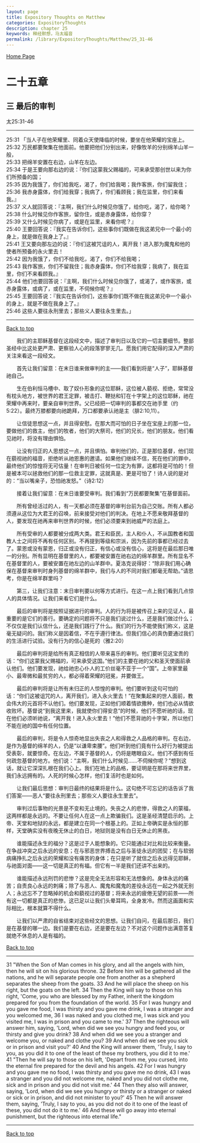 ```yaml
---
layout: page
title: Expository Thoughts on Matthew
categories: ExpositoryThoughts
description: chapter 25
keywords: 释经默想，马太福音
permalink: /library/ExpositoryThoughts/Matthew/25_31-46
---
```

[ Home Page ]({{site.baseurl}}/index) <br>

<a name="0"></a>
# 二十五章 

## 三 最后的审判

太25:31-46

***

25:31 「当人子在他荣耀里、同着众天使降临的时候，要坐在他荣耀的宝座上。<br>
25:32 万民都要聚集在他面前。他要把他们分别出来，好像牧羊的分别绵羊山羊一般，<br>
25:33 把绵羊安置在右边，山羊在左边。<br>
25:34 于是王要向那右边的说：『你们这蒙我父赐福的，可来承受那创世以来为你们所预备的国；<br>
25:35 因为我饿了，你们给我吃，渴了，你们给我喝；我作客旅，你们留我住；<br>
25:36 我赤身露体，你们给我穿；我病了，你们看顾我；我在监里，你们来看我。』<br>
25:37 义人就回答说：『主啊，我们什么时候见你饿了，给你吃，渴了，给你喝？<br>
25:38 什么时候见你作客旅，留你住，或是赤身露体，给你穿？<br>
25:39 又什么时候见你病了，或是在监里，来看你呢？』<br>
25:40 王要回答说：『我实在告诉你们，这些事你们既做在我这弟兄中一个最小的身上，就是做在我身上了。』<br>
25:41 王又要向那左边的说：『你们这被咒诅的人，离开我！进入那为魔鬼和他的使者所预备的永火里去！<br>
25:42 因为我饿了，你们不给我吃，渴了，你们不给我喝；<br>
25:43 我作客旅，你们不留我住；我赤身露体，你们不给我穿；我病了，我在监里，你们不来看顾我。』<br>
25:44 他们也要回答说：『主啊，我们什么时候见你饿了，或渴了，或作客旅，或赤身露体，或病了，或在监里，不伺候你呢？』<br>
25:45 王要回答说：『我实在告诉你们，这些事你们既不做在我这弟兄中一个最小的身上，就是不做在我身上了。』<br>
25:46 这些人要往永刑里去；那些义人要往永生里去。」<br>

***

[Back to top](#0)

&emsp;&emsp;我们的主耶稣基督在这段经文中，描述了审判日以及它的一切主要细节。整部圣经中比这处更严肃、更察验人心的段落寥寥无几。愿我们用它配得的深入严肃的关注来看这一段经文。

&emsp;&emsp;首先让我们留意：在末日谁来做审判的主——我们看到将是“人子”，耶稣基督祂自己。

&emsp;&emsp;生在伯利恒马槽中、取了奴仆形象的这位耶稣，这位被人藐视、拒绝，常常没有枕头地方，被世界的君王定罪，被击打、鞭挞和钉在十字架上的这位耶稣，祂在荣耀中再来时，要亲自审判世界。父已经把一切审判的事都交在祂手里（约5:22）。最终万膝都要向祂跪拜，万口都要承认祂是主（腓2:10,11）。

&emsp;&emsp;让信徒思想这一点，并且得安慰。在那大而可怕的日子坐在宝座上的那一位，要做他们的救主，他们的牧者，他们的大祭司，他们的兄长，他们的朋友。他们看见祂时，将没有理由惧怕。

&emsp;&emsp;让没有归正的人思想这一点，并且惧怕。审判他们的，正是那位基督，他们现在藐视祂的福音，拒绝听从祂恩惠的邀请。如果他们继续不信，死在他们的罪中，最终他们的惊惶将无可估量！在审判日被任何一位定为有罪，这都将是可怕的！但是被本可以拯救他们的那一位救主定罪，这就真是、更是可怕了！诗人说的是对的：“当以嘴亲子，恐怕祂发怒。”（诗2:12）

&emsp;&emsp;接着让我们留意：在末日谁要受审判。我们看到“万民都要聚集”在基督面前。

&emsp;&emsp;所有曾经活过的人，有一天都必须在基督的审判台前为自己交账。所有人都必须遵从这位为大君王的召唤，前来接受对他们的判决。在地上不愿来敬拜基督的人，要发现在祂再来审判世界的时候，他们必须要来到祂威严的法庭上。

&emsp;&emsp;所有受审的人都要被分成两大类。君王和臣民，主人和仆人，不从国教者和国教人士之间将不再有任何区别。不再提到等级和宗派，因为先前的事都已经过去了。蒙恩或没有蒙恩，归正或没有归正，有信心或没有信心，这将是在最后那日唯一的分别。所有显明在基督里的人，都要被安置在祂右边的绵羊群里。所有显名不在基督里的人，要被安置在祂左边的山羊群中。夏洛克说得好：“除非我们用心确保在基督来审判时身列基督的绵羊群中，我们与人的不同对我们都毫无帮助。”请思考，你是在绵羊群里吗？

&emsp;&emsp;第三，让我们注意：末日审判要以何等方式进行。在这一点上我们看到几点惊人的具体情况。让我们来看它们是什么。

&emsp;&emsp;最后的审判将是按照证据进行的审判。人的行为将是被传召上来的见证人，最重要的是它们的善行。要确定的问题将不只是我们说过什么，还是我们做过什么；不仅仅是我们认信什么，还是我们践行了什么。我们的行为不能使我们称义，这是毫无疑问的。我们称义是因着信，不在乎遵行律法。但我们信心的真伪要通过我们的生活进行试验。没有行为的信心是死的（雅2:20）

&emsp;&emsp;最后的审判将是给所有真正相信的人带来喜乐的审判。他们要听见这宝贵的话：“你们这蒙我父赐福的，可来承受这国。”他们的主要在祂的父和圣天使面前承认他们。他们要发现，祂给祂忠心仆人的工价丝毫不亚于一个“国”。上帝家里最小、最卑微和最贫穷的人，都必得着荣耀的冠冕，并要做王。

&emsp;&emsp;最后的审判将是让所有未归正的人惊惶的审判。他们要听到这句可怕的话：“你们这被诅咒的人，离开我们，进入永火里去！”在聚集起来的世人面前，教会伟大的元首将不认他们。他们要发现，正如他们顺着情欲撒种，他们也必从情欲收败坏。基督说“到我这里来，我就使你们得安息”的时候，他们不愿听祂的话，现在他们必须听祂说，“离开我！进入永火里去！”他们不愿背祂的十字架，所以他们不能在祂的国中有任何位置。

&emsp;&emsp;最后的审判，将是令人惊奇地显出失丧之人和得救之人品格的审判。在右边，是作为基督的绵羊的人，仍是“以谦卑束腰”。他们听到他们竟有什么好行为被提出受表彰，就要惊奇。在左边，不属于基督的人，仍将是瞎眼自义。他们不感到有任何疏忽基督的地方。他们说：“主啊，我们什么时候见……不伺候你呢？”想到这话，就让它深深扎根在我们心上。我们在地上的品格，要证明是在那将来世界里，我们永远拥有的。人死的时候心怎样，他们复活时也是如何。

&emsp;&emsp;让我们最后思想：审判日最终的结果将是什么。这句绝不可忘记的话告诉了我们答案——恶人“要往永刑里去；那些义人要往永生里去”。

&emsp;&emsp;审判过后事物的光景是不变和无止境的。失丧之人的悲惨，得救之人的蒙福，这两样都是永远的。不要让任何人在这一点上欺骗我们。这是圣经清楚启示的。上帝、天堂和地狱的永远，都是建立在同一个根基上的。正如上帝确实是永恒的那样，天堂确实没有夜晚无休止的白日，地狱则是没有白日无休止的黑夜。

&emsp;&emsp;谁能描述永生的福分？这是过于人能想象的。它只能通过对比和比较来衡量。在争战冲突之后永远的安息；在与邪恶世界搏击之后与圣徒永远的团契；在与软弱病痛挣扎之后永远的荣耀和没有痛苦的身体；在只是听了就信之后永远得见耶稣，与祂面对面——这一切是真正的有福。但它有一半是我们还讲不出来的。

&emsp;&emsp;谁能描述永远刑罚的悲惨？这是完全无法形容和无法想象的。身体永远的痛苦；自责良心永远的刺痛；除了与恶人、魔鬼和魔鬼的差役永远在一起之外就无别人；永远忘不了忽略掉的机会和藐视过的基督；将来永远的疲倦无望的前景——所有这一切都是真正的悲惨。这已足以让我们头晕耳鸣，全身发冷。然而这画面和实际相比，根本就算不得什么。

&emsp;&emsp;让我们以严肃的自省结束对这些经文的思想。让我们自问，在最后那日，我们是在基督的哪一边。我们是要在右边，还是要在左边？不对这个问题作出满意答复就绝不休息的人是有福的。

[Back to top](#0)

***

31 "When the Son of Man comes in his glory, and all the angels with him, then he will sit on his glorious throne. 32 Before him will be gathered all the nations, and he will separate people one from another as a shepherd separates the sheep from the goats. 33 And he will place the sheep on his right, but the goats on the left. 34 Then the King will say to those on his right, 'Come, you who are blessed by my Father, inherit the kingdom prepared for you from the foundation of the world. 35 For I was hungry and you gave me food, I was thirsty and you gave me drink, I was a stranger and you welcomed me, 36 I was naked and you clothed me, I was sick and you visited me, I was in prison and you came to me.' 37 Then the righteous will answer him, saying, 'Lord, when did we see you hungry and feed you, or thirsty and give you drink? 38 And when did we see you a stranger and welcome you, or naked and clothe you? 39 And when did we see you sick or in prison and visit you?' 40 And the King will answer them, 'Truly, I say to you, as you did it to one of the least of these my brothers, you did it to me.' 41 "Then he will say to those on his left, 'Depart from me, you cursed, into the eternal fire prepared for the devil and his angels. 42 For I was hungry and you gave me no food, I was thirsty and you gave me no drink, 43 I was a stranger and you did not welcome me, naked and you did not clothe me, sick and in prison and you did not visit me.' 44 Then they also will answer, saying, 'Lord, when did we see you hungry or thirsty or a stranger or naked or sick or in prison, and did not minister to you?' 45 Then he will answer them, saying, 'Truly, I say to you, as you did not do it to one of the least of these, you did not do it to me.' 46 And these will go away into eternal punishment, but the righteous into eternal life."

***

[Back to top](#0)
